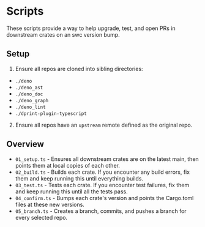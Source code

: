 # Scripts

These scripts provide a way to help upgrade, test, and open PRs in downstream
crates on an swc version bump.

## Setup

1. Ensure all repos are cloned into sibling directories:

- `./deno`
- `./deno_ast`
- `./deno_doc`
- `./deno_graph`
- `./deno_lint`
- `./dprint-plugin-typescript`

2. Ensure all repos have an `upstream` remote defined as the original repo.

## Overview

- `01_setup.ts` - Ensures all downstream crates are on the latest main, then
  points them at local copies of each other.
- `02_build.ts` - Builds each crate. If you encounter any build errors, fix them
  and keep running this until everything builds.
- `03_test.ts` - Tests each crate. If you encounter test failures, fix them and
  keep running this until all the tests pass.
- `04_confirm.ts` - Bumps each crate's version and points the Cargo.toml files
  at these new versions.
- `05_branch.ts` - Creates a branch, commits, and pushes a branch for every
  selected repo.
